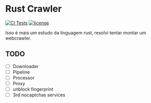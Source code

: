 # Rust Crawler

[![CI Tests](https://img.shields.io/badge/BUILD-PASSING-green?style=for-the-badge)](https://github.com/murilobsd/rakun/actions?query=workflow%3A%22CI+Tests%22) [![license](https://img.shields.io/badge/LICENSE-ISC-blue?style=for-the-badge)](LICENSE)

Isso é mais um estudo da linguagem rust, resolvi tentar montar um webcrawler.

## TODO

- [ ] Downloader
- [ ] Pipeline
- [ ] Processor
- [ ] Proxy
- [ ] unblock fingerprint
- [ ] 3rd nocaptchas services

